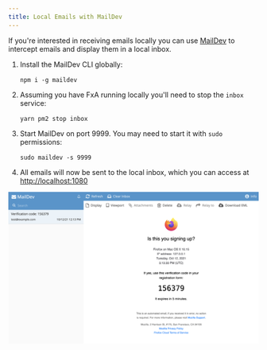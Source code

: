 ```yaml
---
title: Local Emails with MailDev
---
```


If you're interested in receiving emails locally you can use [MailDev](https://www.npmjs.com/package/maildev) to intercept emails and display them in a local inbox.

1. Install the MailDev CLI globally:

    ```shell
    npm i -g maildev
    ```

1. Assuming you have FxA running locally you'll need to stop the `inbox` service: 

    ```shell
    yarn pm2 stop inbox
    ```

1. Start MailDev on port 9999. You may need to start it with `sudo` permissions: 

    ```shell
    sudo maildev -s 9999
    ```

1. All emails will now be sent to the local inbox, which you can access at [http://localhost:1080](http://localhost:1080)

![MailDev inbox preview](../assets/maildev-inbox.png)
